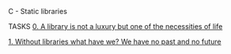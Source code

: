 C - Static libraries

TASKS
[0. A library is not a luxury but one of the necessities of life](libmy.a)

[1. Without libraries what have we? We have no past and no future](create_static_lib.sh)



